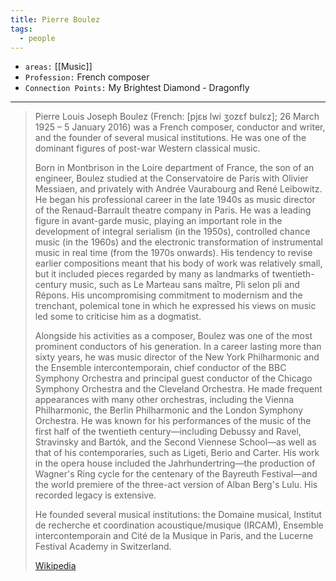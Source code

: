 ```yaml
---
title: Pierre Boulez
tags:
  - people
---
```


- `areas:` [[Music]]
- `Profession:` French composer
- `Connection Points:` My Brightest Diamond - Dragonfly

---

> Pierre Louis Joseph Boulez (French: [pjɛʁ lwi ʒozεf bulɛz]; 26 March 1925 – 5 January 2016) was a French composer, conductor and writer, and the founder of several musical institutions. He was one of the dominant figures of post-war Western classical music.
>
> Born in Montbrison in the Loire department of France, the son of an engineer, Boulez studied at the Conservatoire de Paris with Olivier Messiaen, and privately with Andrée Vaurabourg and René Leibowitz. He began his professional career in the late 1940s as music director of the Renaud-Barrault theatre company in Paris. He was a leading figure in avant-garde music, playing an important role in the development of integral serialism (in the 1950s), controlled chance music (in the 1960s) and the electronic transformation of instrumental music in real time (from the 1970s onwards). His tendency to revise earlier compositions meant that his body of work was relatively small, but it included pieces regarded by many as landmarks of twentieth-century music, such as Le Marteau sans maître, Pli selon pli and Répons. His uncompromising commitment to modernism and the trenchant, polemical tone in which he expressed his views on music led some to criticise him as a dogmatist.
>
> Alongside his activities as a composer, Boulez was one of the most prominent conductors of his generation. In a career lasting more than sixty years, he was music director of the New York Philharmonic and the Ensemble intercontemporain, chief conductor of the BBC Symphony Orchestra and principal guest conductor of the Chicago Symphony Orchestra and the Cleveland Orchestra. He made frequent appearances with many other orchestras, including the Vienna Philharmonic, the Berlin Philharmonic and the London Symphony Orchestra. He was known for his performances of the music of the first half of the twentieth century—including Debussy and Ravel, Stravinsky and Bartók, and the Second Viennese School—as well as that of his contemporaries, such as Ligeti, Berio and Carter. His work in the opera house included the Jahrhundertring—the production of Wagner's Ring cycle for the centenary of the Bayreuth Festival—and the world premiere of the three-act version of Alban Berg's Lulu. His recorded legacy is extensive.
>
> He founded several musical institutions: the Domaine musical, Institut de recherche et coordination acoustique/musique (IRCAM), Ensemble intercontemporain and Cité de la Musique in Paris, and the Lucerne Festival Academy in Switzerland.
>
> [Wikipedia](https://en.wikipedia.org/wiki/Pierre%20Boulez)
